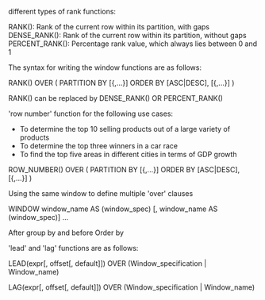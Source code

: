 different types of rank functions:

RANK(): Rank of the current row within its partition, with gaps
DENSE_RANK(): Rank of the current row within its partition, without gaps
PERCENT_RANK(): Percentage rank value, which always lies between 0 and 1

The syntax for writing the window functions are as follows:

RANK() OVER (
  PARTITION BY <expression>[{,<expression>...}]
  ORDER BY <expression> [ASC|DESC], [{,<expression>...}]
)

RANK() can be replaced by DENSE_RANK() OR PERCENT_RANK()


'row number' function for the following use cases:

- To determine the top 10 selling products out of a large variety of products
- To determine the top three winners in a car race
- To find the top five areas in different cities in terms of GDP growth

ROW_NUMBER() OVER (
  PARTITION BY <expression>[{,<expression>...}]
  ORDER BY <expression> [ASC|DESC], [{,<expression>...}]
)

Using the same window to define multiple 'over' clauses

WINDOW window_name AS (window_spec)
  [, window_name AS (window_spec)] ...

After group by and before Order by


 'lead' and 'lag' functions are as follows:

LEAD(expr[, offset[, default]])
  OVER (Window_specification | Window_name) 
 

LAG(expr[, offset[, default]])
  OVER (Window_specification | Window_name)